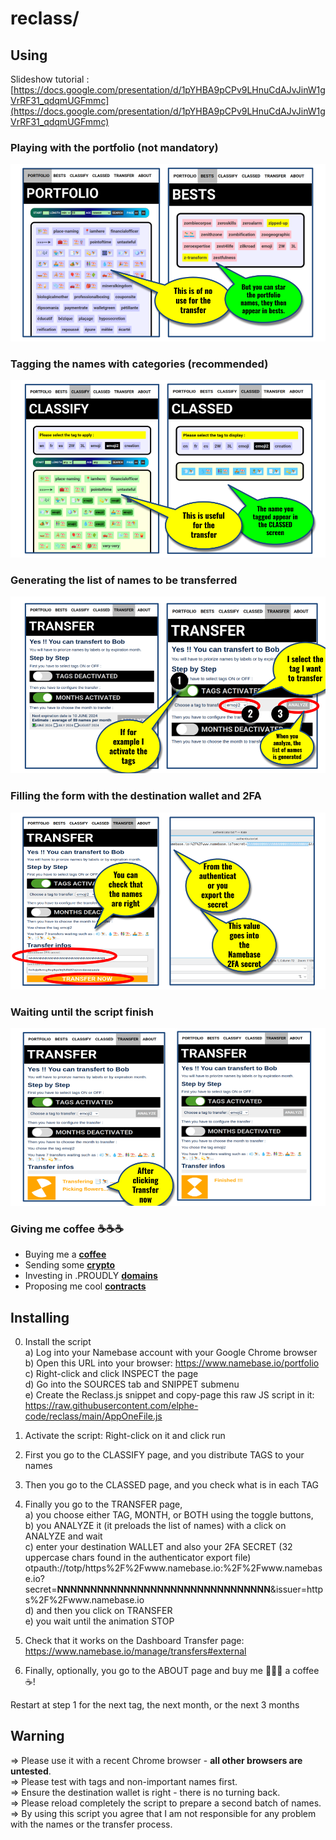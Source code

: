 # reclass/

## Using
Slideshow tutorial : 
[https://docs.google.com/presentation/d/1pYHBA9pCPv9LHnuCdAJvJinW1gVrRF31_qdqmUGFmmc](https://docs.google.com/presentation/d/1pYHBA9pCPv9LHnuCdAJvJinW1gVrRF31_qdqmUGFmmc)

### Playing with the portfolio (not mandatory)
![Pages Portfolio & Page Bests](/doc/screenshot/page-portfolio-bests.png "Pages Portfolio & Page Bests")
### Tagging the names with categories (recommended)
![Pages Classify & Page Classed](/doc/screenshot/page-classify-classed.png "Pages Classify & Page Classed")
### Generating the list of names to be transferred
![Pages Transfer Analyze](/doc/screenshot/page-transfer-analyze.png "Pages Transfer Analyze")
### Filling the form with the destination wallet and 2FA
![Pages Transfer Infos](/doc/screenshot/page-transfer-infos.png "Pages Transfer Infos")
### Waiting until the script finish
![Pages Transfer Wait](/doc/screenshot/page-transfer-wait.png "Pages Transfer Wait")
### Giving me coffee ☕☕☕
-   Buying me a [**coffee**](https://www.buymeacoffee.com/elphe)   
-   Sending some [**crypto**](https://e.hnsfans.com/address/hs1qlp8vmgj8vg8qa3ej5zhk82vjzxsr4xuwjqaqly)   
-   Investing in .PROUDLY [**domains**](https://porkbun.com/tld/proudly)   
-   Proposing me cool [**contracts**](https://discord.gg/K3GyWuUeyp)   

## Installing

0) Install the script    
   a) Log into your Namebase account with your Google Chrome browser   
   b) Open this URL into your browser: https://www.namebase.io/portfolio  
   c) Right-click and click INSPECT the page  
   d) Go into the SOURCES tab and SNIPPET submenu   
   e) Create the Reclass.js snippet and copy-page this raw JS script in it:    
      https://raw.githubusercontent.com/elphe-code/reclass/main/AppOneFile.js   

1) Activate the script: Right-click on it and click run   
2) First you go to the CLASSIFY page, and you distribute TAGS to your names 
3) Then you go to the CLASSED page, and you check what is in each TAG 
4) Finally you go to the TRANSFER page,  
  a) you choose either TAG, MONTH, or BOTH using the toggle buttons,  
  b) you ANALYZE it (it preloads the list of names) with a click on ANALYZE and wait  
  c) enter your destination WALLET and also your 2FA SECRET (32 uppercase chars found in the authenticator export file)
     otpauth://totp/https%2F%2Fwww.namebase.io:%2F%2Fwww.namebase.io?secret=**NNNNNNNNNNNNNNNNNNNNNNNNNNNNNNNN**&issuer=https%2F%2Fwww.namebase.io  
  d) and then you click on TRANSFER  
  e) you wait until the animation STOP
5) Check that it works on the Dashboard Transfer page: https://www.namebase.io/manage/transfers#external   
6) Finally, optionally, you go to the ABOUT page and buy me 👩🏼‍💻 a coffee ☕!

Restart at step 1 for the next tag, the next month, or the next 3 months   


## Warning

=> Please use it with a recent Chrome browser - **all other browsers are untested**.  
=> Please test with tags and non-important names first.  
=> Ensure the destination wallet is right - there is no turning back.  
=> Please reload completely the script to prepare a second batch of names.  
=> By using this script you agree that I am not responsible for any problem with the names or the transfer process.  


